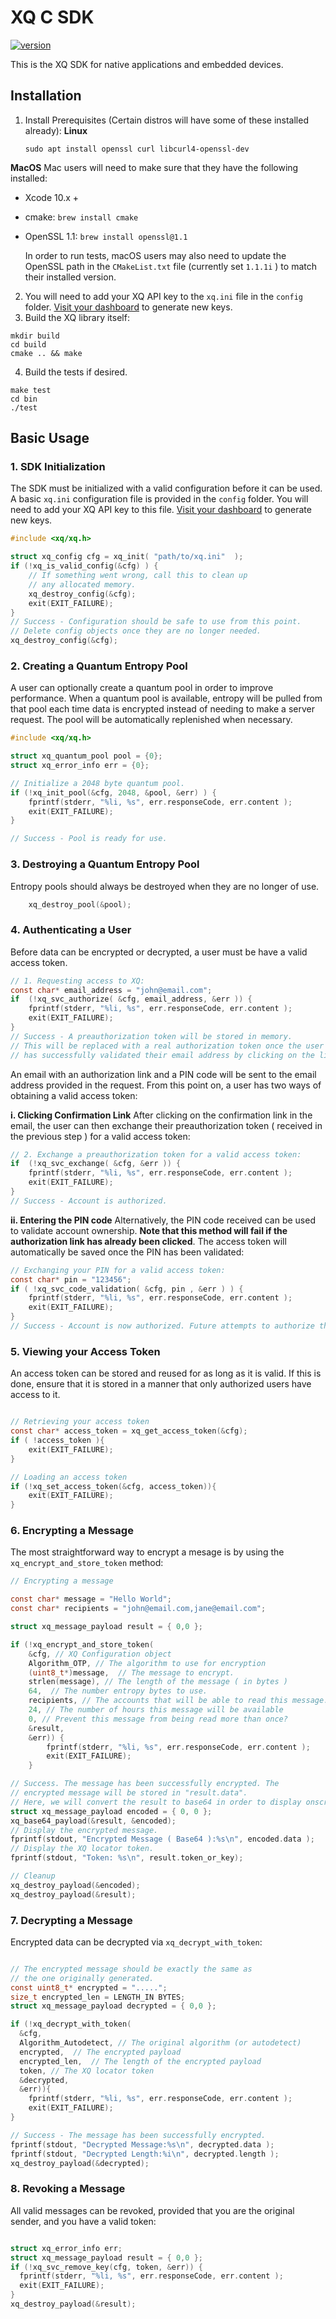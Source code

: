 # XQ C SDK

[![version](https://img.shields.io/badge/version-0.1-green.svg)](https://semver.org)

This is the XQ SDK for native applications and embedded devices.

## Installation

1.  Install Prerequisites (Certain distros will have some of these installed already):
   **Linux**

    ```shell
    sudo apt install openssl curl libcurl4-openssl-dev
    ```
   **MacOS**
   Mac users will need to make sure that they have the following installed:

- Xcode 10.x +
- cmake: `brew install cmake`
- OpenSSL 1.1: `brew install openssl@1.1`

	In order to run tests, macOS users may also need to update the OpenSSL path in the `CMakeList.txt` file (currently set `1.1.1i` ) to match their installed version.

2. You will need to add your XQ API key to the `xq.ini` file in the `config` folder. [Visit your dashboard](https://manage.xqmsg.com) to generate new keys.
3. Build the XQ library itself:

```shell
mkdir build
cd build
cmake .. && make
```

4. Build the tests if desired. 

```shell
make test
cd bin
./test
```

## Basic Usage

### 1. SDK Initialization

The SDK must be initialized with a valid configuration before it can be used. A basic `xq.ini` configuration file is provided in the `config` folder. You will need to add your XQ API key to this file. [Visit your dashboard](https://manage.xqmsg.com) to generate new keys.

```c
#include <xq/xq.h>

struct xq_config cfg = xq_init( "path/to/xq.ini"  );
if (!xq_is_valid_config(&cfg) ) {
	// If something went wrong, call this to clean up
	// any allocated memory.
	xq_destroy_config(&cfg);
	exit(EXIT_FAILURE);
}
// Success - Configuration should be safe to use from this point.
// Delete config objects once they are no longer needed.
xq_destroy_config(&cfg);
```

### 2. Creating a Quantum Entropy Pool

A user can optionally create a quantum pool in order to improve performance. When a quantum pool is available, entropy will be pulled from that pool each time data is encrypted instead of needing to make a server request. The pool will be automatically replenished when necessary.

```c
#include <xq/xq.h>

struct xq_quantum_pool pool = {0};
struct xq_error_info err = {0};

// Initialize a 2048 byte quantum pool.
if (!xq_init_pool(&cfg, 2048, &pool, &err) ) {
	fprintf(stderr, "%li, %s", err.responseCode, err.content );
	exit(EXIT_FAILURE);
}

// Success - Pool is ready for use.
```

### 3. Destroying a Quantum Entropy Pool

Entropy pools should always be destroyed when they are no longer of use.

```c
	xq_destroy_pool(&pool);
```

### 4. Authenticating a User 

Before data can be encrypted or decrypted, a user must be have a valid access token. 

```c
// 1. Requesting access to XQ:
const char* email_address = "john@email.com";
if  (!xq_svc_authorize( &cfg, email_address, &err )) {
	fprintf(stderr, "%li, %s", err.responseCode, err.content );
	exit(EXIT_FAILURE);
}
// Success - A preauthorization token will be stored in memory.
// This will be replaced with a real authorization token once the user
// has successfully validated their email address by clicking on the link  // they received.
```

An email with an authorization link and a PIN code will be sent to the email address provided in the request. From this point on, a user has two ways of obtaining a valid access token:

  **i. Clicking Confirmation Link**
After clicking on the confirmation link in the email, the user can then exchange their preauthorization token ( received in the previous step ) for a valid access token:

```c
// 2. Exchange a preauthorization token for a valid access token:
if  (!xq_svc_exchange( &cfg, &err )) {
	fprintf(stderr, "%li, %s", err.responseCode, err.content );
	exit(EXIT_FAILURE);
}
// Success - Account is authorized.
```

  **ii. Entering the PIN code**
Alternatively, the PIN code received can be used to validate account ownership. **Note that this method will fail if the authorization link has already been clicked**. The access token will automatically be saved once the PIN has been validated:

```c
// Exchanging your PIN for a valid access token:
const char* pin = "123456";
if ( !xq_svc_code_validation( &cfg, pin , &err ) ) {
	fprintf(stderr, "%li, %s", err.responseCode, err.content );
	exit(EXIT_FAILURE);
}
// Success - Account is now authorized. Future attempts to authorize this PIN will fail.
```


### 5. Viewing your Access Token
An access token can be stored and reused for as long as it is valid. If this is done, ensure that it is stored in a manner that only authorized users have access to it.
```c

// Retrieving your access token
const char* access_token = xq_get_access_token(&cfg);
if ( !access_token ){
	exit(EXIT_FAILURE);
}

// Loading an access token
if (!xq_set_access_token(&cfg, access_token)){
	exit(EXIT_FAILURE);
}

```


### 6. Encrypting a Message

The most straightforward way to encrypt a mesage is by using the `xq_encrypt_and_store_token` method:

```c
// Encrypting a message

const char* message = "Hello World";
const char* recipients = "john@email.com,jane@email.com";

struct xq_message_payload result = { 0,0 };

if (!xq_encrypt_and_store_token( 
	&cfg, // XQ Configuration object
	Algorithm_OTP, // The algorithm to use for encryption
	(uint8_t*)message,  // The message to encrypt.
	strlen(message), // The length of the message ( in bytes )
	64,  // The number entropy bytes to use.
	recipients, // The accounts that will be able to read this message.
	24, // The number of hours this message will be available
	0, // Prevent this message from being read more than once?
	&result,
	&err)) {
		fprintf(stderr, "%li, %s", err.responseCode, err.content );
		exit(EXIT_FAILURE);
	}

// Success. The message has been successfully encrypted. The 
// encrypted message will be stored in "result.data". 
// Here, we will convert the result to base64 in order to display onscreen.
struct xq_message_payload encoded = { 0, 0 };
xq_base64_payload(&result, &encoded);
// Display the encrypted message.
fprintf(stdout, "Encrypted Message ( Base64 ):%s\n", encoded.data );
// Display the XQ locator token. 
fprintf(stdout, "Token: %s\n", result.token_or_key);

// Cleanup
xq_destroy_payload(&encoded);
xq_destroy_payload(&result);
```

### 7. Decrypting a Message
Encrypted data can be decrypted via `xq_decrypt_with_token`:

```c

// The encrypted message should be exactly the same as
// the one originally generated.
const uint8_t* encrypted = ".....";
size_t encrypted_len = LENGTH_IN BYTES;
struct xq_message_payload decrypted = { 0,0 };

if (!xq_decrypt_with_token(
  &cfg, 
  Algorithm_Autodetect, // The original algorithm (or autodetect)
  encrypted,  // The encrypted payload
  encrypted_len,  // The length of the encrypted payload
  token, // The XQ locator token
  &decrypted, 
  &err)){
	fprintf(stderr, "%li, %s", err.responseCode, err.content );
	exit(EXIT_FAILURE);
}

// Success - The message has been successfully encrypted.
fprintf(stdout, "Decrypted Message:%s\n", decrypted.data );
fprintf(stdout, "Decrypted Length:%i\n", decrypted.length );
xq_destroy_payload(&decrypted);
```

### 8. Revoking a Message
All valid messages can be revoked, provided that you are the original sender, and you have a valid token:

```c

struct xq_error_info err;
struct xq_message_payload result = { 0,0 };
if (!xq_svc_remove_key(cfg, token, &err)) {
  fprintf(stderr, "%li, %s", err.responseCode, err.content );
  exit(EXIT_FAILURE);
}
xq_destroy_payload(&result);

```